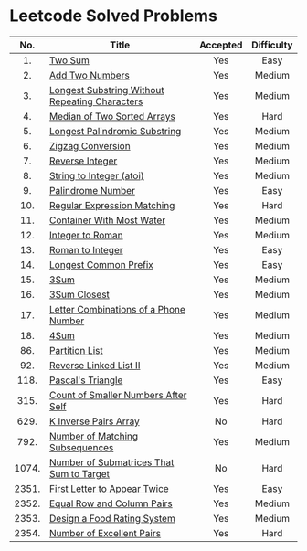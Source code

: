 # Leetcode Solved Problems

|  No.  | Title                                                                                                                           | Accepted | Difficulty |
| :---: | ------------------------------------------------------------------------------------------------------------------------------- | :------: | :--------: |
|  1.   | [Two Sum](https://leetcode.com/problems/two-sum)                                                                                |   Yes    |    Easy    |
|  2.   | [Add Two Numbers](https://leetcode.com/add-two-numbers)                                                                         |   Yes    |   Medium   |
|  3.   | [Longest Substring Without Repeating Characters](https://leetcode.com/problems/longest-substring-without-repeating-characters/) |   Yes    |   Medium   |
|  4.   | [Median of Two Sorted Arrays](https://leetcode.com/problems/median-of-two-sorted-arrays/)                                       |   Yes    |    Hard    |
|  5.   | [Longest Palindromic Substring](https://leetcode.com/problems/longest-palindromic-substring/)                                   |   Yes    |   Medium   |
|  6.   | [Zigzag Conversion](https://leetcode.com/problems/zigzag-conversion/)                                                           |   Yes    |   Medium   |
|  7.   | [Reverse Integer](https://leetcode.com/problems/reverse-integer/)                                                               |   Yes    |   Medium   |
|  8.   | [String to Integer (atoi)](https://leetcode.com/problems/string-to-integer-atoi/submissions/)                                   |   Yes    |   Medium   |
|  9.   | [Palindrome Number](https://leetcode.com/problems/palindrome-number/submissions/)                                               |   Yes    |    Easy    |
|  10.  | [Regular Expression Matching](https://leetcode.com/problems/regular-expression-matching/)                                       |   Yes    |    Hard    |
|  11.  | [Container With Most Water](https://leetcode.com/problems/container-with-most-water/)                                           |   Yes    |   Medium   |
|  12.  | [Integer to Roman](https://leetcode.com/problems/integer-to-roman/)                                                             |   Yes    |   Medium   |
|  13.  | [Roman to Integer](https://leetcode.com/problems/roman-to-integer/)                                                             |   Yes    |    Easy    |
|  14.  | [Longest Common Prefix](https://leetcode.com/problems/longest-common-prefix/submissions/)                                       |   Yes    |    Easy    |
|  15.  | [3Sum](https://leetcode.com/problems/3sum)                                                                                      |   Yes    |   Medium   |
|  16.  | [3Sum Closest](https://leetcode.com/problems/3sum-closest/)                                                                     |   Yes    |   Medium   |
|  17.  | [Letter Combinations of a Phone Number](https://leetcode.com/problems/letter-combinations-of-a-phone-number/)                   |   Yes    |   Medium   |
|  18.  | [4Sum](https://leetcode.com/problems/4sum)                                                                                      |   Yes    |   Medium   |
|  86.  | [Partition List](https://leetcode.com/problems/partition-list/)                                                                 |   Yes    |   Medium   |
|  92.  | [Reverse Linked List II](https://leetcode.com/problems/reverse-linked-list-ii)                                                  |   Yes    |   Medium   |
| 118.  | [Pascal's Triangle](https://leetcode.com/problems/pascals-triangle/)                                                            |   Yes    |    Easy    |
| 315.  | [Count of Smaller Numbers After Self](https://leetcode.com/problems/count-of-smaller-numbers-after-self/)                       |   Yes    |    Hard    |
| 629.  | [K Inverse Pairs Array](https://leetcode.com/problems/k-inverse-pairs-array/)                                                   |    No    |    Hard    |
| 792.  | [ Number of Matching Subsequences](https://leetcode.com/problems/number-of-matching-subsequences/)                              |   Yes    |   Medium   |
| 1074. | [Number of Submatrices That Sum to Target](https://leetcode.com/problems/number-of-submatrices-that-sum-to-target/)             |    No    |    Hard    |
| 2351. | [First Letter to Appear Twice](https://leetcode.com/problems/first-letter-to-appear-twice/)                                     |   Yes    |    Easy    |
| 2352. | [Equal Row and Column Pairs](https://leetcode.com/problems/equal-row-and-column-pairs/)                                         |   Yes    |   Medium   |
| 2353. | [Design a Food Rating System](https://leetcode.com/problems/design-a-food-rating-system/)                                       |   Yes    |   Medium   |
| 2354. | [Number of Excellent Pairs](https://leetcode.com/problems/number-of-excellent-pairs/)                                           |   Yes    |    Hard    |
